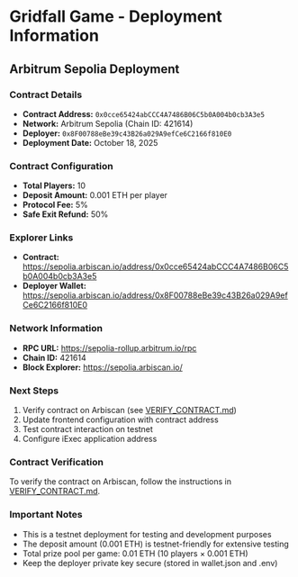 # Gridfall Game - Deployment Information

## Arbitrum Sepolia Deployment

### Contract Details
- **Contract Address:** `0x0cce65424abCCC4A7486B06C5b0A004b0cb3A3e5`
- **Network:** Arbitrum Sepolia (Chain ID: 421614)
- **Deployer:** `0x8F00788eBe39c43B26a029A9efCe6C2166f810E0`
- **Deployment Date:** October 18, 2025

### Contract Configuration
- **Total Players:** 10
- **Deposit Amount:** 0.001 ETH per player
- **Protocol Fee:** 5%
- **Safe Exit Refund:** 50%

### Explorer Links
- **Contract:** https://sepolia.arbiscan.io/address/0x0cce65424abCCC4A7486B06C5b0A004b0cb3A3e5
- **Deployer Wallet:** https://sepolia.arbiscan.io/address/0x8F00788eBe39c43B26a029A9efCe6C2166f810E0

### Network Information
- **RPC URL:** https://sepolia-rollup.arbitrum.io/rpc
- **Chain ID:** 421614
- **Block Explorer:** https://sepolia.arbiscan.io/

### Next Steps
1. Verify contract on Arbiscan (see [VERIFY_CONTRACT.md](VERIFY_CONTRACT.md))
2. Update frontend configuration with contract address
3. Test contract interaction on testnet
4. Configure iExec application address

### Contract Verification
To verify the contract on Arbiscan, follow the instructions in [VERIFY_CONTRACT.md](VERIFY_CONTRACT.md).

### Important Notes
- This is a testnet deployment for testing and development purposes
- The deposit amount (0.001 ETH) is testnet-friendly for extensive testing
- Total prize pool per game: 0.01 ETH (10 players × 0.001 ETH)
- Keep the deployer private key secure (stored in wallet.json and .env)
